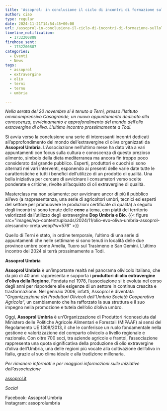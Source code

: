 ```yaml
---
title: 'Assoprol: in conclusione il ciclo di incontri di formazione sull’olio evo'
author: ciao
type: regular
date: 2024-11-21T14:54:45+00:00
url: /assoprol-in-conclusione-il-ciclo-di-incontri-di-formazione-sullolio-evo/
timeline_notification:
  - 1732200888
firehose_sent:
  - 1732200887
categories:
  - Eventi
  - News
tags:
  - assoprol
  - extravergine
  - olio
  - terni
  - ternu
  - umbria

---
```

_Nella serata del 20 novembre si è tenuto a Terni, presso l&#8217;Istituto omnicomprensivo Casagrande, un nuovo appuntamento dedicato alla conoscenza, avvicinamento e approfondimento del mondo dell&#8217;olio extravergine di oliva._ _L&#8217;ultimo incontro prossimamente a Todi._

Si avvia verso la conclusione una serie di interessanti incontri dedicati all&#8217;approfondimento del mondo dell&#8217;extravergine di oliva organizzati da **Assoprol Umbria**. L&#8217;Associazione nell&#8217;ultimo mese ha dato vita a vari appuntamenti con focus sulla cultura e conoscenza di questo prezioso alimento, simbolo della dieta mediterranea ma ancora fin troppo poco considerato dal grande pubblico. Esperti, produttori e cuochi si sono alternati nei vari interventi, esponendo ai presenti delle varie date tutte le caratteristiche e tutti i benefici dell&#8217;utilizzo di un prodotto di qualità. Una bella iniziativa per cercare di avvicinare i consumatori verso scelte ponderate e critiche, rivolte all&#8217;acquisto di oli extravergine di qualità.

Masterclass ma non solamente: per avvicinare ancor di più il pubblico all&#8217;evo (a rappresentanza, una serie di agricoltori umbri, tecnici ed esperti del settore per promuovere le produzioni certificate di qualità) a seguito degli incontri si sono tenute delle **cene** a tema, con piatti del territorio valorizzati dall&#8217;utilizzo degli extravergine **Dop Umbria e Bio**.
{{< figure src="images/wp-content/uploads/2024/11/olio-evo-oliva-umbria-assoprol-alessandro-creta.webp?w=576" >}}
 

Quello di Terni è stato, in ordine temporale, l&#8217;ultimo di una serie di appuntamenti che nelle settimane si sono tenuti in località delle due province umbre come Amelia, Tuoro sul Trasimeno e San Gemini. L&#8217;ultimo incontro del 2024 si terrà prossimamente a Todi.

**Assoprol Umbria**

**Assoprol Umbria** è un&#8217;importante realtà nel panorama olivicolo italiano, che da più di 40 anni rappresenta e supporta i **produttori di olio extravergine d&#8217;oliva della Regione**. Fondata nel 1978, l&#8217;associazione si è evoluta nel corso degli anni per rispondere alle esigenze di un settore in continua crescita e trasformazione. Nel gennaio 2006, infatti, Assoprol è diventata &#8220;_Organizzazione dei Produttori Olivicoli dell’Umbria Società Cooperativa Agricola_&#8220;, un cambiamento che ha rafforzato la sua struttura e il suo impegno nella promozione e tutela dell&#8217;olio d&#8217;oliva umbro.

Oggi, **Assoprol Umbria** è un’Organizzazione di Produttori riconosciuta dal Ministero delle Politiche Agricole Alimentari e Forestali (MIPAAF) ai sensi del Regolamento UE 1308/2013, il che le conferisce un ruolo fondamentale nella gestione e valorizzazione del comparto olivicolo a livello regionale e nazionale. Con oltre 700 soci, tra aziende agricole e frantoi, l’associazione rappresenta una quota significativa della produzione di olio extravergine d&#8217;oliva dell’Umbria, una delle regioni più vocate alla coltivazione dell&#8217;olivo in Italia, grazie al suo clima ideale e alla tradizione millenaria.

_Per rimanere informati e per maggiori informazioni sulle iniziative dell&#8217;associazione_

<a href="https://assoprol.it" target="_blank" rel="noreferrer noopener">assoprol.it</a>

_Social&nbsp;_

Facebook: Assoprol Umbria  
Instagram: assoprolumbria